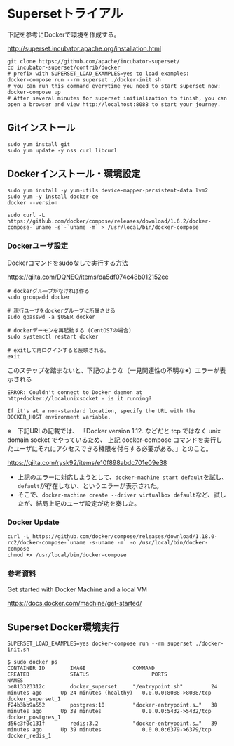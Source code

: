 # Supersetトライアル

下記を参考にDockerで環境を作成する。

http://superset.incubator.apache.org/installation.html

```
git clone https://github.com/apache/incubator-superset/
cd incubator-superset/contrib/docker
# prefix with SUPERSET_LOAD_EXAMPLES=yes to load examples:
docker-compose run --rm superset ./docker-init.sh
# you can run this command everytime you need to start superset now:
docker-compose up
# After several minutes for superset initialization to finish, you can open a browser and view http://localhost:8088 to start your journey.
```

## Gitインストール

```
sudo yum install git
sudo yum update -y nss curl libcurl
```

## Dockerインストール・環境設定

```
sudo yum install -y yum-utils device-mapper-persistent-data lvm2
sudo yum -y install docker-ce
docker --version
```

```
sudo curl -L https://github.com/docker/compose/releases/download/1.6.2/docker-compose-`uname -s`-`uname -m` > /usr/local/bin/docker-compose
```

### Dockerユーザ設定

Dockerコマンドをsudoなしで実行する方法

https://qiita.com/DQNEO/items/da5df074c48b012152ee

```
# dockerグループがなければ作る
sudo groupadd docker

# 現行ユーザをdockerグループに所属させる
sudo gpasswd -a $USER docker

# dockerデーモンを再起動する (CentOS7の場合)
sudo systemctl restart docker

# exitして再ログインすると反映される。
exit
```

このステップを踏まないと、下記のような（一見関連性の不明な※）エラーが表示される
```
ERROR: Couldn't connect to Docker daemon at http+docker://localunixsocket - is it running?

If it's at a non-standard location, specify the URL with the DOCKER_HOST environment variable.
```
※　下記URLの記載では、
「Docker version 1.12. などだと tcp ではなく unix domain socket でやっているため、
上記 docker-compose コマンドを実行したユーザにそれにアクセスできる権限を付与する必要がある。」とのこと。

https://qiita.com/rysk92/items/e10f898abdc701e09e38

* 上記のエラーに対応しようとして、`docker-machine start default`を試し、`default`が存在しない、というエラーが表示された。
* そこで、`docker-machine create --driver virtualbox default`など、試したが、結局上記のユーザ設定が功を奏した。

### Docker Update

```
curl -L https://github.com/docker/compose/releases/download/1.18.0-rc2/docker-compose-`uname -s-uname -m` -o /usr/local/bin/docker-compose
chmod +x /usr/local/bin/docker-compose
```
### 参考資料

Get started with Docker Machine and a local VM

https://docs.docker.com/machine/get-started/


## Superset Docker環境実行

```
SUPERSET_LOAD_EXAMPLES=yes docker-compose run --rm superset ./docker-init.sh
```

```
$ sudo docker ps
CONTAINER ID        IMAGE               COMMAND                  CREATED             STATUS                    PORTS                    NAMES
be813323312c        docker_superset     "/entrypoint.sh"         24 minutes ago      Up 24 minutes (healthy)   0.0.0.0:8088->8088/tcp   docker_superset_1
f24b3bb9a552        postgres:10         "docker-entrypoint.s…"   38 minutes ago      Up 38 minutes             0.0.0.0:5432->5432/tcp   docker_postgres_1
d56c3f0c131f        redis:3.2           "docker-entrypoint.s…"   39 minutes ago      Up 39 minutes             0.0.0.0:6379->6379/tcp   docker_redis_1
```
